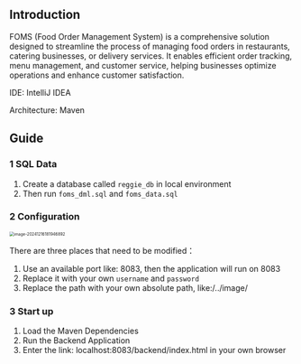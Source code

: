 ## Introduction

FOMS (Food Order Management System) is a comprehensive solution designed to streamline the process of managing food orders in restaurants, catering businesses, or delivery services. It enables efficient order tracking, menu management, and customer service, helping businesses optimize operations and enhance customer satisfaction.

IDE: IntelliJ IDEA

Architecture: Maven

## Guide

### 1 SQL Data

1. Create a database called `reggie_db` in local environment
2. Then run `foms_dml.sql` and `foms_data.sql`

### 2 Configuration

<img src="https://i.imgur.com/tyin7W6.png" alt="image-20241216181946892" style="zoom:50%;" />

There are three places that need to be modified：

1. Use an available port like: 8083, then the application will run on 8083
2. Replace it with your own `username` and `password`
3. Replace the path with your own absolute path, like:/../image/

### 3 Start up

1. Load the Maven Dependencies
2. Run the Backend Application
3. Enter the link: localhost:8083/backend/index.html in your own browser
